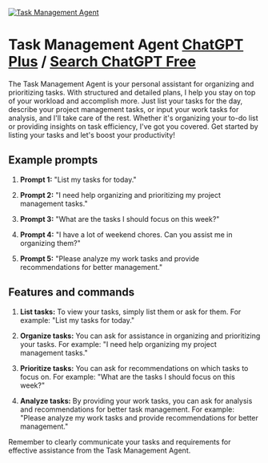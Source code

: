 
[![Task Management Agent](https://files.oaiusercontent.com/file-IrMBNmnpwFaEXx7g3Wj4RuDd?se=2123-10-17T19%3A29%3A01Z&sp=r&sv=2021-08-06&sr=b&rscc=max-age%3D31536000%2C%20immutable&rscd=attachment%3B%20filename%3D422caa62-b4e2-4f6b-96a4-c4093e98a84e.png&sig=MIrxsoJntDJMsz5TiRVBNEhqvKzpmuJAznc4zZ5BNOc%3D)](https://chat.openai.com/g/g-hGUhWuR1k-task-management-agent)

# Task Management Agent [ChatGPT Plus](https://chat.openai.com/g/g-hGUhWuR1k-task-management-agent) / [Search ChatGPT Free](https://gptcall.net/index.html#/?search=Task%20Management%20Agent)

The Task Management Agent is your personal assistant for organizing and prioritizing tasks. With structured and detailed plans, I help you stay on top of your workload and accomplish more. Just list your tasks for the day, describe your project management tasks, or input your work tasks for analysis, and I'll take care of the rest. Whether it's organizing your to-do list or providing insights on task efficiency, I've got you covered. Get started by listing your tasks and let's boost your productivity!

## Example prompts

1. **Prompt 1:** "List my tasks for today."

2. **Prompt 2:** "I need help organizing and prioritizing my project management tasks."

3. **Prompt 3:** "What are the tasks I should focus on this week?"

4. **Prompt 4:** "I have a lot of weekend chores. Can you assist me in organizing them?"

5. **Prompt 5:** "Please analyze my work tasks and provide recommendations for better management."


## Features and commands

1. **List tasks:** To view your tasks, simply list them or ask for them. For example: "List my tasks for today."

2. **Organize tasks:** You can ask for assistance in organizing and prioritizing your tasks. For example: "I need help organizing my project management tasks."

3. **Prioritize tasks:** You can ask for recommendations on which tasks to focus on. For example: "What are the tasks I should focus on this week?"

4. **Analyze tasks:** By providing your work tasks, you can ask for analysis and recommendations for better task management. For example: "Please analyze my work tasks and provide recommendations for better management."

Remember to clearly communicate your tasks and requirements for effective assistance from the Task Management Agent.


